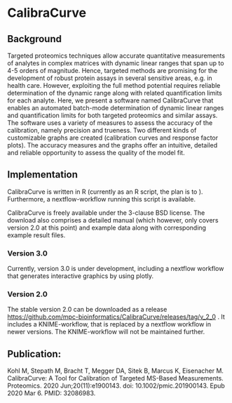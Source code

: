 # CalibraCurve

## Background

Targeted proteomics techniques allow accurate quantitative measurements of analytes in complex matrices with dynamic linear ranges that span up to 4-5 orders of magnitude. Hence, targeted methods are promising for the development of robust protein assays in several sensitive areas, e.g. in health care. However, exploiting the full method potential requires reliable determination of the dynamic range along with related quantification limits for each analyte.
Here, we present a software named CalibraCurve that enables an automated batch-mode determination of dynamic linear ranges and quantification limits for both targeted proteomics and similar assays. The software uses a variety of measures to assess the accuracy of the calibration, namely precision and trueness. Two different kinds of customizable graphs are created (calibration curves and response factor plots). The accuracy measures and the graphs offer an intuitive, detailed and reliable opportunity to assess the quality of the model fit.

## Implementation

CalibraCurve is written in R (currently as an R script, the plan is to ). Furthermore, a nextflow-workflow running this script is available. 

CalibraCurve is freely available under the 3-clause BSD license.
The download also comprises a detailed manual (which however, only covers version 2.0 at this point) and example data along with corresponding example result files.

### Version 3.0

Currently, version 3.0 is under development, including a nextflow workflow that generates interactive graphics by using plotly. 

### Version 2.0

The stable version 2.0 can be downloaded as a release https://github.com/mpc-bioinformatics/CalibraCurve/releases/tag/v_2_0 . It includes a KNIME-workflow, that is replaced by a nextflow workflow in newer versions. The KNIME-workflow will not be maintained further.

## Publication:

Kohl M, Stepath M, Bracht T, Megger DA, Sitek B, Marcus K, Eisenacher M. CalibraCurve: A Tool for Calibration of Targeted MS-Based Measurements. Proteomics. 2020 Jun;20(11):e1900143. doi: 10.1002/pmic.201900143. Epub 2020 Mar 6. PMID: 32086983.
